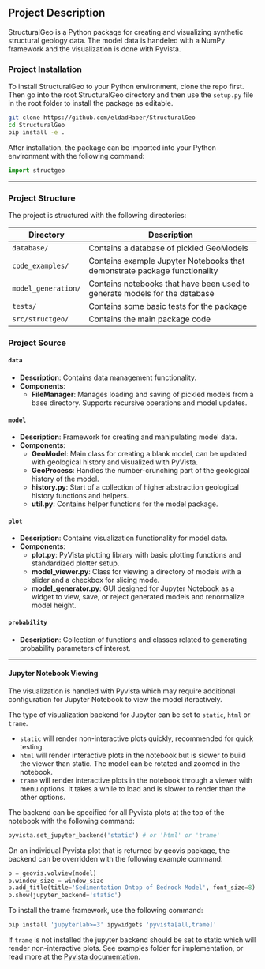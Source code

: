 ## Project Description
StructuralGeo is a Python package for creating and visualizing synthetic structural geology data. The model data is handeled with a NumPy framework and the visualization is done with Pyvista.
### Project Installation
To install StructuralGeo to your Python environment, clone the repo first. Then go into the root StructuralGeo directory and then use the `setup.py` file in the root folder to install the package as editable. 

```bash
git clone https://github.com/eldadHaber/StructuralGeo
cd StructuralGeo
pip install -e .
```

After installation, the package can be imported into your Python environment with the following command:

```python
import structgeo
```
___
### Project Structure

The project is structured with the following directories:

| Directory          | Description                                                       |
|--------------------|-------------------------------------------------------------------|
| `database/`        | Contains a database of pickled GeoModels                          |
| `code_examples/`   | Contains example Jupyter Notebooks that demonstrate package functionality |
| `model_generation/`| Contains notebooks that have been used to generate models for the database |
| `tests/`           | Contains some basic tests for the package                         |
| `src/structgeo/`   | Contains the main package code                                    |


### Project Source

#### `data`
- **Description**: Contains data management functionality.
- **Components**:
  - **FileManager**: Manages loading and saving of pickled models from a base directory. Supports recursive operations and model updates.

#### `model`
- **Description**: Framework for creating and manipulating model data.
- **Components**:
  - **GeoModel**: Main class for creating a blank model, can be updated with geological history and visualized with PyVista.
  - **GeoProcess**: Handles the number-crunching part of the geological history of the model.
  - **history.py**: Start of a collection of higher abstraction geological history functions and helpers.
  - **util.py**: Contains helper functions for the model package.

#### `plot`
- **Description**: Contains visualization functionality for model data.
- **Components**:
  - **plot.py**: PyVista plotting library with basic plotting functions and standardized plotter setup.
  - **model_viewer.py**: Class for viewing a directory of models with a slider and a checkbox for slicing mode.
  - **model_generator.py**: GUI designed for Jupyter Notebook as a widget to view, save, or reject generated models and renormalize model height.

#### `probability`
- **Description**: Collection of functions and classes related to generating probability parameters of interest.

___
#### Jupyter Notebook Viewing

The visualization is handled with Pyvista which may require additional configuration for Jupyter Notebook to view the model iteractively. 

The type of visualization backend for Jupyter can be set to `static`, `html` or `trame`.

- `static` will render non-interactive plots quickly, recommended for quick testing.
- `html` will render interactive plots in the notebook but is slower to build the viewer than static. The model can be rotated and zoomed in the notebook.
- `trame` will render interactive plots in the notebook through a viewer with menu options. It takes a while to load and is slower to render than the other options.

The backend can be specified for all Pyvista plots at the top of the notebook with the following command:

```python
pyvista.set_jupyter_backend('static') # or 'html' or 'trame'
```

On an individual Pyvista plot that is returned by geovis package, the backend can be overridden with the following example command:

```python
p = geovis.volview(model)
p.window_size = window_size
p.add_title(title='Sedimentation Ontop of Bedrock Model', font_size=8)
p.show(jupyter_backend='static') 
```

To install the trame framework, use the following command:

```bash
pip install 'jupyterlab>=3' ipywidgets 'pyvista[all,trame]'   
```

If `trame` is not installed the jupyter backend should be set to static which will render non-interactive plots. See examples folder for implementation, or read more at the [Pyvista documentation](https://tutorial.pyvista.org/tutorial/00_jupyter/index.html).
